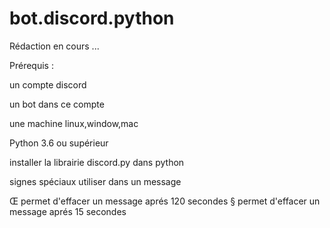 # bot.discord.python

Rédaction en cours ...

Prérequis :

un compte discord

un bot dans ce compte

une machine linux,window,mac

Python 3.6 ou supérieur

installer la librairie discord.py dans python

signes spéciaux utiliser dans un message

Œ permet d'effacer un message aprés 120 secondes
§ permet d'effacer un message aprés 15 secondes
